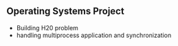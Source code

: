 ## Operating Systems Project
- Building H20 problem
- handling multiprocess application and synchronization

